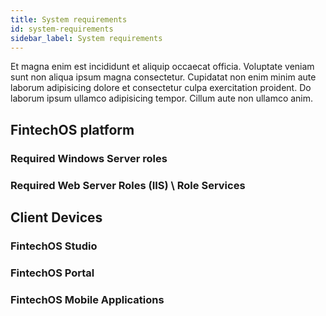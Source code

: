 ```yaml
---
title: System requirements
id: system-requirements
sidebar_label: System requirements
---
```


Et magna enim est incididunt et aliquip occaecat officia. Voluptate veniam sunt non aliqua ipsum magna consectetur. Cupidatat non enim minim aute laborum adipisicing dolore et consectetur culpa exercitation proident. Do laborum ipsum ullamco adipisicing tempor. Cillum aute non ullamco anim.

## FintechOS platform
### Required Windows Server roles

### Required Web Server Roles (IIS) \ Role Services


## Client Devices
### FintechOS Studio

### FintechOS Portal

### FintechOS Mobile Applications


